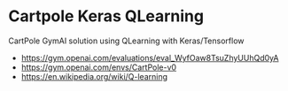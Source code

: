 Cartpole Keras QLearning
==

CartPole GymAI solution using QLearning with Keras/Tensorflow  

* https://gym.openai.com/evaluations/eval_WyfOaw8TsuZhyUUhQd0yA  
* https://gym.openai.com/envs/CartPole-v0
* https://en.wikipedia.org/wiki/Q-learning